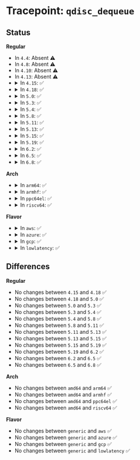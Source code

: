 # Tracepoint: <code>qdisc_dequeue</code>

## Status
<b>Regular</b>
<ul>
<li>
In <code>4.4</code>: Absent ⚠️
</li>
<li>
In <code>4.8</code>: Absent ⚠️
</li>
<li>
In <code>4.10</code>: Absent ⚠️
</li>
<li>
In <code>4.13</code>: Absent ⚠️
</li>
<li>
<details>
<summary>In <code>4.15</code>: ✅</summary>

Event:

```c
struct trace_event_raw_qdisc_dequeue {
    struct trace_entry ent;
    struct Qdisc *qdisc;
    const struct netdev_queue *txq;
    int packets;
    void *skbaddr;
    int ifindex;
    u32 handle;
    u32 parent;
    long unsigned int txq_state;
    char __data[0];
};
```
Function:

```c
void trace_event_raw_event_qdisc_dequeue(void *__data, struct Qdisc *qdisc, const struct netdev_queue *txq, int packets, struct sk_buff *skb);
```
</details>
</li>
<li>
<details>
<summary>In <code>4.18</code>: ✅</summary>

Event:

```c
struct trace_event_raw_qdisc_dequeue {
    struct trace_entry ent;
    struct Qdisc *qdisc;
    const struct netdev_queue *txq;
    int packets;
    void *skbaddr;
    int ifindex;
    u32 handle;
    u32 parent;
    long unsigned int txq_state;
    char __data[0];
};
```
Function:

```c
void trace_event_raw_event_qdisc_dequeue(void *__data, struct Qdisc *qdisc, const struct netdev_queue *txq, int packets, struct sk_buff *skb);
```
</details>
</li>
<li>
<details>
<summary>In <code>5.0</code>: ✅</summary>

Event:

```c
struct trace_event_raw_qdisc_dequeue {
    struct trace_entry ent;
    struct Qdisc *qdisc;
    const struct netdev_queue *txq;
    int packets;
    void *skbaddr;
    int ifindex;
    u32 handle;
    u32 parent;
    long unsigned int txq_state;
    char __data[0];
};
```
Function:

```c
void trace_event_raw_event_qdisc_dequeue(void *__data, struct Qdisc *qdisc, const struct netdev_queue *txq, int packets, struct sk_buff *skb);
```
</details>
</li>
<li>
<details>
<summary>In <code>5.3</code>: ✅</summary>

Event:

```c
struct trace_event_raw_qdisc_dequeue {
    struct trace_entry ent;
    struct Qdisc *qdisc;
    const struct netdev_queue *txq;
    int packets;
    void *skbaddr;
    int ifindex;
    u32 handle;
    u32 parent;
    long unsigned int txq_state;
    char __data[0];
};
```
Function:

```c
void trace_event_raw_event_qdisc_dequeue(void *__data, struct Qdisc *qdisc, const struct netdev_queue *txq, int packets, struct sk_buff *skb);
```
</details>
</li>
<li>
<details>
<summary>In <code>5.4</code>: ✅</summary>

Event:

```c
struct trace_event_raw_qdisc_dequeue {
    struct trace_entry ent;
    struct Qdisc *qdisc;
    const struct netdev_queue *txq;
    int packets;
    void *skbaddr;
    int ifindex;
    u32 handle;
    u32 parent;
    long unsigned int txq_state;
    char __data[0];
};
```
Function:

```c
void trace_event_raw_event_qdisc_dequeue(void *__data, struct Qdisc *qdisc, const struct netdev_queue *txq, int packets, struct sk_buff *skb);
```
</details>
</li>
<li>
<details>
<summary>In <code>5.8</code>: ✅</summary>

Event:

```c
struct trace_event_raw_qdisc_dequeue {
    struct trace_entry ent;
    struct Qdisc *qdisc;
    const struct netdev_queue *txq;
    int packets;
    void *skbaddr;
    int ifindex;
    u32 handle;
    u32 parent;
    long unsigned int txq_state;
    char __data[0];
};
```
Function:

```c
void trace_event_raw_event_qdisc_dequeue(void *__data, struct Qdisc *qdisc, const struct netdev_queue *txq, int packets, struct sk_buff *skb);
```
</details>
</li>
<li>
<details>
<summary>In <code>5.11</code>: ✅</summary>

Event:

```c
struct trace_event_raw_qdisc_dequeue {
    struct trace_entry ent;
    struct Qdisc *qdisc;
    const struct netdev_queue *txq;
    int packets;
    void *skbaddr;
    int ifindex;
    u32 handle;
    u32 parent;
    long unsigned int txq_state;
    char __data[0];
};
```
Function:

```c
void trace_event_raw_event_qdisc_dequeue(void *__data, struct Qdisc *qdisc, const struct netdev_queue *txq, int packets, struct sk_buff *skb);
```
</details>
</li>
<li>
<details>
<summary>In <code>5.13</code>: ✅</summary>

Event:

```c
struct trace_event_raw_qdisc_dequeue {
    struct trace_entry ent;
    struct Qdisc *qdisc;
    const struct netdev_queue *txq;
    int packets;
    void *skbaddr;
    int ifindex;
    u32 handle;
    u32 parent;
    long unsigned int txq_state;
    char __data[0];
};
```
Function:

```c
void trace_event_raw_event_qdisc_dequeue(void *__data, struct Qdisc *qdisc, const struct netdev_queue *txq, int packets, struct sk_buff *skb);
```
</details>
</li>
<li>
<details>
<summary>In <code>5.15</code>: ✅</summary>

Event:

```c
struct trace_event_raw_qdisc_dequeue {
    struct trace_entry ent;
    struct Qdisc *qdisc;
    const struct netdev_queue *txq;
    int packets;
    void *skbaddr;
    int ifindex;
    u32 handle;
    u32 parent;
    long unsigned int txq_state;
    char __data[0];
};
```
Function:

```c
void trace_event_raw_event_qdisc_dequeue(void *__data, struct Qdisc *qdisc, const struct netdev_queue *txq, int packets, struct sk_buff *skb);
```
</details>
</li>
<li>
<details>
<summary>In <code>5.19</code>: ✅</summary>

Event:

```c
struct trace_event_raw_qdisc_dequeue {
    struct trace_entry ent;
    struct Qdisc *qdisc;
    const struct netdev_queue *txq;
    int packets;
    void *skbaddr;
    int ifindex;
    u32 handle;
    u32 parent;
    long unsigned int txq_state;
    char __data[0];
};
```
Function:

```c
void trace_event_raw_event_qdisc_dequeue(void *__data, struct Qdisc *qdisc, const struct netdev_queue *txq, int packets, struct sk_buff *skb);
```
</details>
</li>
<li>
<details>
<summary>In <code>6.2</code>: ✅</summary>

Event:

```c
struct trace_event_raw_qdisc_dequeue {
    struct trace_entry ent;
    struct Qdisc *qdisc;
    const struct netdev_queue *txq;
    int packets;
    void *skbaddr;
    int ifindex;
    u32 handle;
    u32 parent;
    long unsigned int txq_state;
    char __data[0];
};
```
Function:

```c
void trace_event_raw_event_qdisc_dequeue(void *__data, struct Qdisc *qdisc, const struct netdev_queue *txq, int packets, struct sk_buff *skb);
```
</details>
</li>
<li>
<details>
<summary>In <code>6.5</code>: ✅</summary>

Event:

```c
struct trace_event_raw_qdisc_dequeue {
    struct trace_entry ent;
    struct Qdisc *qdisc;
    const struct netdev_queue *txq;
    int packets;
    void *skbaddr;
    int ifindex;
    u32 handle;
    u32 parent;
    long unsigned int txq_state;
    char __data[0];
};
```
Function:

```c
void trace_event_raw_event_qdisc_dequeue(void *__data, struct Qdisc *qdisc, const struct netdev_queue *txq, int packets, struct sk_buff *skb);
```
</details>
</li>
<li>
<details>
<summary>In <code>6.8</code>: ✅</summary>

Event:

```c
struct trace_event_raw_qdisc_dequeue {
    struct trace_entry ent;
    struct Qdisc *qdisc;
    const struct netdev_queue *txq;
    int packets;
    void *skbaddr;
    int ifindex;
    u32 handle;
    u32 parent;
    long unsigned int txq_state;
    char __data[0];
};
```
Function:

```c
void trace_event_raw_event_qdisc_dequeue(void *__data, struct Qdisc *qdisc, const struct netdev_queue *txq, int packets, struct sk_buff *skb);
```
</details>
</li>
</ul>
<b>Arch</b>
<ul>
<li>
<details>
<summary>In <code>arm64</code>: ✅</summary>

Event:

```c
struct trace_event_raw_qdisc_dequeue {
    struct trace_entry ent;
    struct Qdisc *qdisc;
    const struct netdev_queue *txq;
    int packets;
    void *skbaddr;
    int ifindex;
    u32 handle;
    u32 parent;
    long unsigned int txq_state;
    char __data[0];
};
```
Function:

```c
void trace_event_raw_event_qdisc_dequeue(void *__data, struct Qdisc *qdisc, const struct netdev_queue *txq, int packets, struct sk_buff *skb);
```
</details>
</li>
<li>
<details>
<summary>In <code>armhf</code>: ✅</summary>

Event:

```c
struct trace_event_raw_qdisc_dequeue {
    struct trace_entry ent;
    struct Qdisc *qdisc;
    const struct netdev_queue *txq;
    int packets;
    void *skbaddr;
    int ifindex;
    u32 handle;
    u32 parent;
    long unsigned int txq_state;
    char __data[0];
};
```
Function:

```c
void trace_event_raw_event_qdisc_dequeue(void *__data, struct Qdisc *qdisc, const struct netdev_queue *txq, int packets, struct sk_buff *skb);
```
</details>
</li>
<li>
<details>
<summary>In <code>ppc64el</code>: ✅</summary>

Event:

```c
struct trace_event_raw_qdisc_dequeue {
    struct trace_entry ent;
    struct Qdisc *qdisc;
    const struct netdev_queue *txq;
    int packets;
    void *skbaddr;
    int ifindex;
    u32 handle;
    u32 parent;
    long unsigned int txq_state;
    char __data[0];
};
```
Function:

```c
void trace_event_raw_event_qdisc_dequeue(void *__data, struct Qdisc *qdisc, const struct netdev_queue *txq, int packets, struct sk_buff *skb);
```
</details>
</li>
<li>
<details>
<summary>In <code>riscv64</code>: ✅</summary>

Event:

```c
struct trace_event_raw_qdisc_dequeue {
    struct trace_entry ent;
    struct Qdisc *qdisc;
    const struct netdev_queue *txq;
    int packets;
    void *skbaddr;
    int ifindex;
    u32 handle;
    u32 parent;
    long unsigned int txq_state;
    char __data[0];
};
```
Function:

```c
void trace_event_raw_event_qdisc_dequeue(void *__data, struct Qdisc *qdisc, const struct netdev_queue *txq, int packets, struct sk_buff *skb);
```
</details>
</li>
</ul>
<b>Flavor</b>
<ul>
<li>
<details>
<summary>In <code>aws</code>: ✅</summary>

Event:

```c
struct trace_event_raw_qdisc_dequeue {
    struct trace_entry ent;
    struct Qdisc *qdisc;
    const struct netdev_queue *txq;
    int packets;
    void *skbaddr;
    int ifindex;
    u32 handle;
    u32 parent;
    long unsigned int txq_state;
    char __data[0];
};
```
Function:

```c
void trace_event_raw_event_qdisc_dequeue(void *__data, struct Qdisc *qdisc, const struct netdev_queue *txq, int packets, struct sk_buff *skb);
```
</details>
</li>
<li>
<details>
<summary>In <code>azure</code>: ✅</summary>

Event:

```c
struct trace_event_raw_qdisc_dequeue {
    struct trace_entry ent;
    struct Qdisc *qdisc;
    const struct netdev_queue *txq;
    int packets;
    void *skbaddr;
    int ifindex;
    u32 handle;
    u32 parent;
    long unsigned int txq_state;
    char __data[0];
};
```
Function:

```c
void trace_event_raw_event_qdisc_dequeue(void *__data, struct Qdisc *qdisc, const struct netdev_queue *txq, int packets, struct sk_buff *skb);
```
</details>
</li>
<li>
<details>
<summary>In <code>gcp</code>: ✅</summary>

Event:

```c
struct trace_event_raw_qdisc_dequeue {
    struct trace_entry ent;
    struct Qdisc *qdisc;
    const struct netdev_queue *txq;
    int packets;
    void *skbaddr;
    int ifindex;
    u32 handle;
    u32 parent;
    long unsigned int txq_state;
    char __data[0];
};
```
Function:

```c
void trace_event_raw_event_qdisc_dequeue(void *__data, struct Qdisc *qdisc, const struct netdev_queue *txq, int packets, struct sk_buff *skb);
```
</details>
</li>
<li>
<details>
<summary>In <code>lowlatency</code>: ✅</summary>

Event:

```c
struct trace_event_raw_qdisc_dequeue {
    struct trace_entry ent;
    struct Qdisc *qdisc;
    const struct netdev_queue *txq;
    int packets;
    void *skbaddr;
    int ifindex;
    u32 handle;
    u32 parent;
    long unsigned int txq_state;
    char __data[0];
};
```
Function:

```c
void trace_event_raw_event_qdisc_dequeue(void *__data, struct Qdisc *qdisc, const struct netdev_queue *txq, int packets, struct sk_buff *skb);
```
</details>
</li>
</ul>

## Differences
<b>Regular</b>
<ul>
<li>
No changes between <code>4.15</code> and <code>4.18</code> ✅
</li>
<li>
No changes between <code>4.18</code> and <code>5.0</code> ✅
</li>
<li>
No changes between <code>5.0</code> and <code>5.3</code> ✅
</li>
<li>
No changes between <code>5.3</code> and <code>5.4</code> ✅
</li>
<li>
No changes between <code>5.4</code> and <code>5.8</code> ✅
</li>
<li>
No changes between <code>5.8</code> and <code>5.11</code> ✅
</li>
<li>
No changes between <code>5.11</code> and <code>5.13</code> ✅
</li>
<li>
No changes between <code>5.13</code> and <code>5.15</code> ✅
</li>
<li>
No changes between <code>5.15</code> and <code>5.19</code> ✅
</li>
<li>
No changes between <code>5.19</code> and <code>6.2</code> ✅
</li>
<li>
No changes between <code>6.2</code> and <code>6.5</code> ✅
</li>
<li>
No changes between <code>6.5</code> and <code>6.8</code> ✅
</li>
</ul>
<b>Arch</b>
<ul>
<li>
No changes between <code>amd64</code> and <code>arm64</code> ✅
</li>
<li>
No changes between <code>amd64</code> and <code>armhf</code> ✅
</li>
<li>
No changes between <code>amd64</code> and <code>ppc64el</code> ✅
</li>
<li>
No changes between <code>amd64</code> and <code>riscv64</code> ✅
</li>
</ul>
<b>Flavor</b>
<ul>
<li>
No changes between <code>generic</code> and <code>aws</code> ✅
</li>
<li>
No changes between <code>generic</code> and <code>azure</code> ✅
</li>
<li>
No changes between <code>generic</code> and <code>gcp</code> ✅
</li>
<li>
No changes between <code>generic</code> and <code>lowlatency</code> ✅
</li>
</ul>
